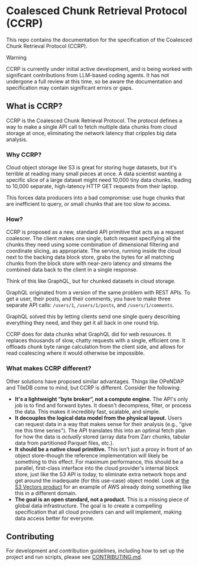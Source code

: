 # Coalesced Chunk Retrieval Protocol (CCRP)

This repo contains the documentation for the specification of the Coalesced
Chunk Retrieval Protocol (CCRP).

> [!WARNING]
> CCRP is currently under initial active development, and is being worked with
> significant contributions from LLM-based coding agents. It has not undergone
> a full review at this time, so be aware the documentation and specification
> may contain significant errors or gaps.

## What is CCRP?

CCRP is the Coalesced Chunk Retrieval Protocol. The protocol defines a way to
make a single API call to fetch multiple data chunks from cloud storage at
once, eliminating the network latency that cripples big data analysis.

### Why CCRP?

Cloud object storage like S3 is great for storing huge datasets, but it's
terrible at reading many small pieces at once. A data scientist wanting a
specific slice of a large dataset might need 10,000 tiny data chunks, leading
to 10,000 separate, high-latency HTTP GET requests from their laptop.

This forces data producers into a bad compromise: use huge chunks that are
inefficient to query, or small chunks that are too slow to access.

### How?

CCRP is proposed as a new, standard API primitive that acts as a request
coalescer. The client makes one single, batch request specifying all the chunks
they need using some combination of dimensional filtering and coordinate
slicing, as appropriate. The service, running inside the cloud next to the
backing data block store, grabs the bytes for all matching chunks from the
block store with near-zero latency and streams the combined data back to the
client in a single response.

Think of this like GraphQL, but for chunked datasets in cloud storage.

GraphQL originated from a version of the same problem with REST APIs. To get a
user, their posts, and their comments, you have to make three separate API
calls: `/users/1`, `/users/1/posts`, and `/users/1/comments`.

GraphQL solved this by letting clients send one single query describing
everything they need, and they get it all back in one round trip.

CCRP does for data chunks what GraphQL did for web resources. It replaces
thousands of slow, chatty requests with a single, efficient one. It offloads
chunk byte range calculation from the client side, and allows for read
coalescing where it would otherwise be impossible.

### What makes CCRP different?

Other solutions have proposed similar advantages. Things like OPeNDAP and
TileDB come to mind, but CCRP is different. Consider the following:

* **It's a lightweight “byte broker”, not a compute engine.**  The API's only
  job is to find and forward bytes. It doesn't decompress, filter, or process
  the data. This makes it incredibly fast, scalable, and simple.
* **It decouples the logical data model from the physical layout.**  Users can
  request data in a way that makes sense for their analysis (e.g., "give me
  this time series"). The API translates this into an optimal fetch plan for
  how the data is *actually* stored (array data from Zarr chunks, tabular data
  from partitioned Parquet files, etc.).
* **It should be a native cloud primitive.**  This isn't just a proxy in front
  of an object store–though the reference implementation will likely be
  something to this effect. For maximum performance, this should be a parallel,
  first-class interface into the cloud provider's internal block store, just
  like the S3 API is today, to eliminate extra network hops and get around the
  inadequate (for this use-case) object model. Look at [the S3 Vectors
  product](https://aws.amazon.com/blogs/aws/introducing-amazon-s3-vectors-first-cloud-storage-with-native-vector-support-at-scale/)
  for an example of AWS already doing something like this in a different
  domain.
* **The goal is an open standard, not a product.**  This is a missing piece of
  global data infrastructure. The goal is to create a compelling specification
  that all cloud providers can and will implement, making data access better
  for everyone.

## Contributing

For development and contribution guidelines, including how to set up the
project and run scripts, please see [CONTRIBUTING.md](../CONTRIBUTING.md).
